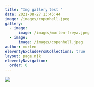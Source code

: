 ```yaml
---
title: "Img gallery test "
date: 2021-08-27 13:45:44
image: /images/copenhell.jpeg
gallery:
  - image:
      image: /images/morten-freya.jpeg
  - image:
      image: /images/copenhell.jpeg
author: morten
eleventyExcludeFromCollections: true
layout: page.njk
eleventyNavigation:
  order: 0
---
```

![](/images/morten-freya.jpeg)